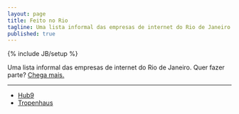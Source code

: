 ```yaml
---
layout: page
title: Feito no Rio
tagline: Uma lista informal das empresas de internet do Rio de Janeiro
published: true
---
```


{% include JB/setup %}

Uma lista informal das empresas de internet do Rio de Janeiro. Quer fazer parte? [Chega mais.](mailto:daniel@hub9.co)

---

  - [Hub9](https://www.facebook.com/hub9.co)
  - [Tropenhaus](http://tropenhaus.com.br/)